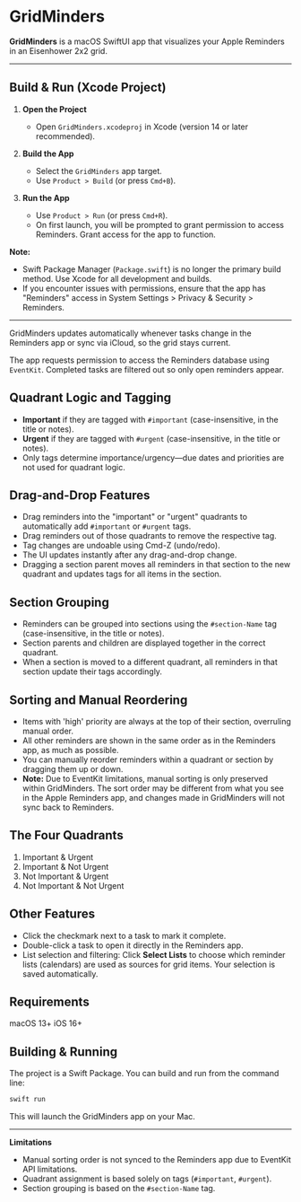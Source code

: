 # GridMinders

**GridMinders** is a macOS SwiftUI app that visualizes your Apple Reminders in an Eisenhower 2x2 grid.

---

## Build & Run (Xcode Project)

1. **Open the Project**
   - Open `GridMinders.xcodeproj` in Xcode (version 14 or later recommended).

2. **Build the App**
   - Select the `GridMinders` app target.
   - Use `Product > Build` (or press `Cmd+B`).

3. **Run the App**
   - Use `Product > Run` (or press `Cmd+R`).
   - On first launch, you will be prompted to grant permission to access Reminders. Grant access for the app to function.

**Note:**
- Swift Package Manager (`Package.swift`) is no longer the primary build method. Use Xcode for all development and builds.
- If you encounter issues with permissions, ensure that the app has "Reminders" access in System Settings > Privacy & Security > Reminders.

---

GridMinders updates automatically whenever tasks change in the Reminders app or sync via iCloud, so the grid stays current.

The app requests permission to access the Reminders database using `EventKit`. Completed tasks are filtered out so only open reminders appear.

## Quadrant Logic and Tagging

- **Important** if they are tagged with `#important` (case-insensitive, in the title or notes).
- **Urgent** if they are tagged with `#urgent` (case-insensitive, in the title or notes).
- Only tags determine importance/urgency—due dates and priorities are not used for quadrant logic.

## Drag-and-Drop Features

- Drag reminders into the "important" or "urgent" quadrants to automatically add `#important` or `#urgent` tags.
- Drag reminders out of those quadrants to remove the respective tag.
- Tag changes are undoable using Cmd-Z (undo/redo).
- The UI updates instantly after any drag-and-drop change.
- Dragging a section parent moves all reminders in that section to the new quadrant and updates tags for all items in the section.

## Section Grouping

- Reminders can be grouped into sections using the `#section-Name` tag (case-insensitive, in the title or notes).
- Section parents and children are displayed together in the correct quadrant.
- When a section is moved to a different quadrant, all reminders in that section update their tags accordingly.

## Sorting and Manual Reordering

- Items with 'high' priority are always at the top of their section, overruling manual order.
- All other reminders are shown in the same order as in the Reminders app, as much as possible.
- You can manually reorder reminders within a quadrant or section by dragging them up or down.
- **Note:** Due to EventKit limitations, manual sorting is only preserved within GridMinders. The sort order may be different from what you see in the Apple Reminders app, and changes made in GridMinders will not sync back to Reminders.

## The Four Quadrants

1. Important & Urgent
2. Important & Not Urgent
3. Not Important & Urgent
4. Not Important & Not Urgent

## Other Features

- Click the checkmark next to a task to mark it complete.
- Double-click a task to open it directly in the Reminders app.
- List selection and filtering: Click **Select Lists** to choose which reminder lists (calendars) are used as sources for grid items. Your selection is saved automatically.

## Requirements
macOS 13+
iOS 16+

## Building & Running

The project is a Swift Package. You can build and run from the command line:

```bash
swift run
```

This will launch the GridMinders app on your Mac.

---

**Limitations**
- Manual sorting order is not synced to the Reminders app due to EventKit API limitations.
- Quadrant assignment is based solely on tags (`#important`, `#urgent`).
- Section grouping is based on the `#section-Name` tag.

